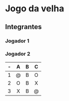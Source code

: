 # Jogo da velha
## Integrantes
### Jogador 1
### Jogador 2

| -  |  A     | B     | C     |
| -- | :---:  | :---: | :---: |
| 1  | @     | B     | O     |
| 2  | O      | B     | X     |
| 3  | X      | B     | @     |